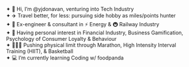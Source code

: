 ✦ 👾 Hi, I’m @yjdonavan, venturing into Tech Industry <br />
✦ ✈️ Travel better, for less: pursuing side hobby as miles/points hunter <br />
✦ 💼 Ex-engineer & consultant in ⚡️ Energy & 🚇 Railway Industry <br />
✦ 🔆 Having personal interest in Financial Industry, Business Gamification, Psychology of Consumer Loyalty & Behaviour <br />
✦ 🏃🏻‍♂️ Pushing physical limit through Marathon, High Intensity Interval Training (HIIT), & Basketball <br />
✦ 💻 I’m currently learning Coding w/ foodpanda <br />



<!---
yjdonavan/yjdonavan is a ✨ special ✨ repository because its `README.md` (this file) appears on your GitHub profile.
You can click the Preview link to take a look at your changes.
--->
